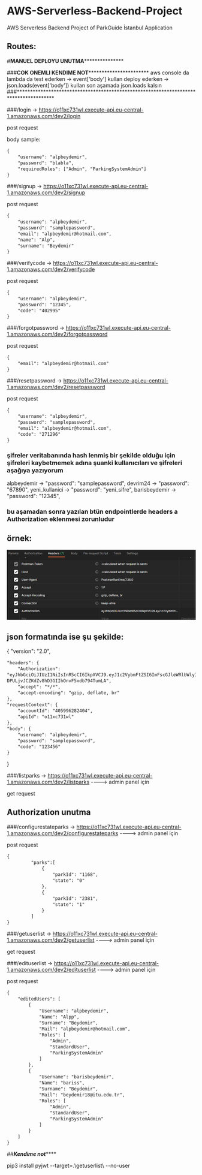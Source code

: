 # AWS-Serverless-Backend-Project
AWS Serverless Backend Project of ParkGuide İstanbul Application

## Routes: 

#**************************************************************MANUEL DEPLOYU UNUTMA*****************************************************************************

###******************************************************COK ONEMLI KENDIME NOT*****************************************************************************
aws console da lambda da test ederken -> event['body'] kullan
deploy ederken ->  json.loads(event['body'])  kullan
son aşamada json.loads kalsın
###**************************************************************************************

###/login   ->   https://o11xc731wl.execute-api.eu-central-1.amazonaws.com/dev2/login  


post request


body sample:

```
{
    "username": "alpbeydemir",
    "password": "blabla",
    "requiredRoles": ["Admin", "ParkingSystemAdmin"] 
}
```

###/signup   ->   https://o11xc731wl.execute-api.eu-central-1.amazonaws.com/dev2/signup  


post request


```
{
    "username": "alpbeydemir",
    "password": "samplepassword",
    "email": "alpbeydemir@hotmail.com",
    "name": "Alp",
    "surname": "Beydemir"
}
```


###/verifycode   ->   https://o11xc731wl.execute-api.eu-central-1.amazonaws.com/dev2/verifycode


post request


```
{
    "username": "alpbeydemir",
    "password": "12345",
    "code": "402995"
}
```

###/forgotpassword   ->   https://o11xc731wl.execute-api.eu-central-1.amazonaws.com/dev2/forgotpassword


post request


```
{
    "email": "alpbeydemir@hotmail.com"
}
```

###/resetpassword  ->   https://o11xc731wl.execute-api.eu-central-1.amazonaws.com/dev2/resetpassword


post request


```
{
    "username": "alpbeydemir",
    "password": "samplepassword",
    "email": "alpbeydemir@hotmail.com",
    "code": "271296"
}
```


### şifreler veritabanında hash lenmiş bir şekilde olduğu için şifreleri kaybetmemek adına şuanki kullanıcıları ve şifreleri aşağıya yazıyorum

alpbeydemir -> "password": "samplepassword",
devrim24 -> "password": "67890",
yeni_kullanici -> "password": "yeni_sifre",
barisbeydemir -> "password": "12345",


### bu aşamadan sonra yazılan btün endpointlerde headers a Authorization eklenmesi zorunludur

## örnek:

![Alt text](image.png)

## json formatında ise şu şekilde:

{
    "version": "2.0",

    "headers": {
        "Authorization": "eyJhbGciOiJIUzI1NiIsInR5cCI6IkpXVCJ9.eyJ1c2VybmFtZSI6ImFscGJleWRlbWlyIiwicm9sZXMiOlsiU3RhbmRhcnRVc2VyIiwiQWRtaW4iXSwiZXhwIjoxNzAyNDI4MTIzfQ.B7f7J-DPULjvJCZKdZv8hD3GIIhOnvF5xdb794TumLA",
        "accept": "*/*",
        "accept-encoding": "gzip, deflate, br"
    },
    "requestContext": {
        "accountId": "405996282404",
        "apiId": "o11xc731wl"
    },
    "body": {
        "username": "alpbeydemir",
        "password": "samplepassword",
        "code": "123456"
    }
        
}


###/listparks  ->   https://o11xc731wl.execute-api.eu-central-1.amazonaws.com/dev2/listparks        ----> admin panel için

get request

## Authorization unutma

###/configurestateparks  ->   https://o11xc731wl.execute-api.eu-central-1.amazonaws.com/dev2/configurestateparks       ----> admin panel için

post request



```
{
         "parks":[
             {
                 "parkId": "1168",
                 "state": "0"
             },
             {
                 "parkId": "2381",
                 "state": "1"
             }
         ]
}
```


###/getuserlist  ->   https://o11xc731wl.execute-api.eu-central-1.amazonaws.com/dev2/getuserlist      ----> admin panel için

get request


###/edituserlist  ->   https://o11xc731wl.execute-api.eu-central-1.amazonaws.com/dev2/edituserlist       ----> admin panel için

post request
```
{
    "editedUsers": [
        {
            "Username": "alpbeydemir",
            "Name": "Alpp",
            "Surname": "Beydemir",
            "Mail": "alpbeydemir@hotmail.com",
            "Roles": [
                "Admin",
                "StandardUser",
                "ParkingSystemAdmin"
            ]
        },
        {
            "Username": "barisbeydemir",
            "Name": "bariss",
            "Surname": "Beydemir",
            "Mail": "beydemir18@itu.edu.tr",
            "Roles": [
                "Admin",
                "StandardUser",
                "ParkingSystemAdmin"
            ]
        }
    ]
}
```



##***************************Kendime not*******************************

pip3 install pyjwt --target=.\getuserlist\ --no-user